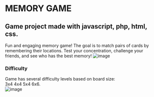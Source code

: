 # MEMORY GAME
## Game project made with javascript, php, html, css.
Fun and engaging memory game! The goal is to match pairs of cards by remembering their locations. 
Test your concentration, challenge your friends, and see who has the best memory!
![image](https://github.com/user-attachments/assets/0e2e4be2-77de-46ff-94cc-8bee3cf9c520)
### Difficulty
Game has several difficulty levels based on board size:<br>
3x4 4x4 5x4 6x6.<br> 
![image](https://github.com/user-attachments/assets/4ce5a5df-b889-4f0e-99dd-cfafa3ab7039)
